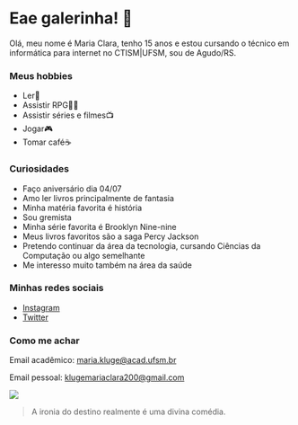 # Eae galerinha! 👋

Olá, meu nome é Maria Clara, tenho 15 anos e estou cursando o técnico em informática para internet no CTISM|UFSM, sou de Agudo/RS.

### Meus hobbies
* Ler📕
* Assistir RPG🌹👀
* Assistir séries e filmes📺
* Jogar🎮
* Tomar café☕

### Curiosidades
* Faço aniversário dia 04/07
* Amo ler livros principalmente de fantasia
* Minha matéria favorita é história
* Sou gremista
* Minha série favorita é Brooklyn Nine-nine
* Meus livros favoritos são a saga Percy Jackson
* Pretendo continuar da área da tecnologia, cursando Ciências da Computação ou algo semelhante
* Me interesso muito também na área da saúde

### Minhas redes sociais
* [Instagram](https://www.instagram.com/klugee.mc/)
* [Twitter](https://twitter.com/klugeemc)

### Como me achar
Email acadêmico: maria.kluge@acad.ufsm.br

Email pessoal: klugemariaclara200@gmail.com

![](http://images2.memedroid.com/images/UPLOADED140/560ec4819c564.jpeg)

> A ironia do destino realmente é uma divina comédia.
